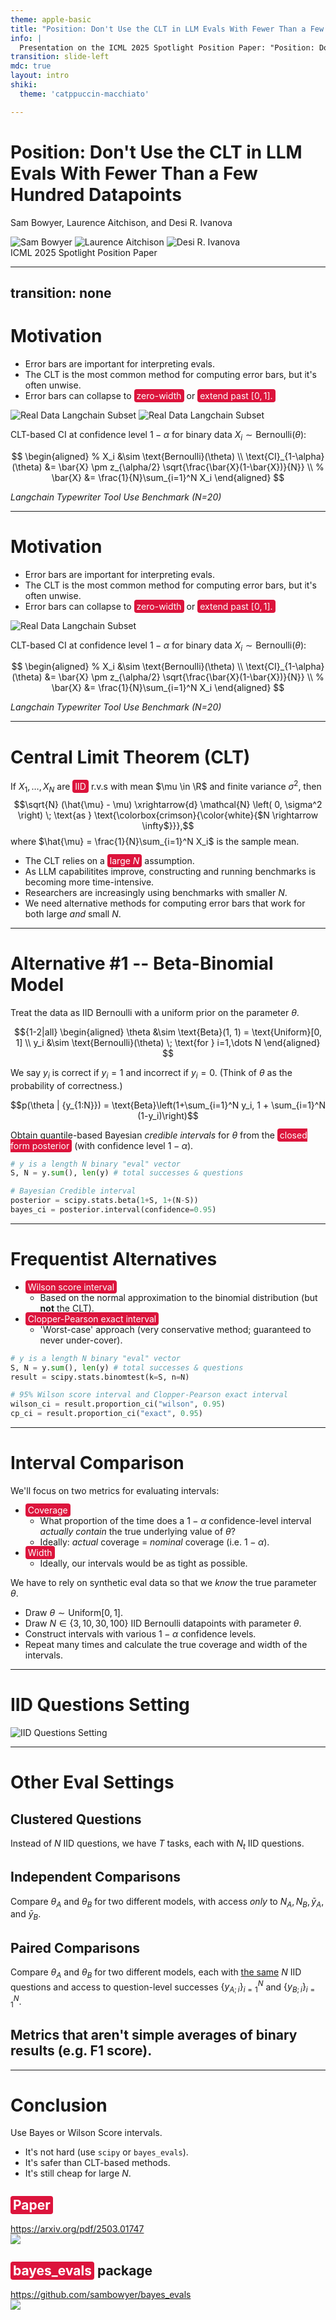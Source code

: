```yaml
---
theme: apple-basic
title: "Position: Don't Use the CLT in LLM Evals With Fewer Than a Few Hundred Datapoints"
info: |
  Presentation on the ICML 2025 Spotlight Position Paper: "Position: Don't Use the CLT in LLM Evals With Fewer Than a Few Hundred Datapoints"
transition: slide-left
mdc: true
layout: intro
shiki:
  theme: 'catppuccin-macchiato'

---
```


<style>
  .highlight-red {
    background-color: crimson;
    color: white;
    padding: 2px 4px;
    border-radius: 4px;
  }
</style>

# Position: Don't Use the CLT in LLM Evals With Fewer Than a Few Hundred Datapoints

Sam Bowyer, Laurence Aitchison, and Desi R. Ivanova

<div class="absolute bottom-20">
  <div class="flex gap-2">
    <img src="/img/sam.png" class="rounded-full w-24 h-24" alt="Sam Bowyer">
    <img src="/img/laurence.png" class="rounded-full w-24 h-24" alt="Laurence Aitchison">
    <img src="/img/desi.jpg" class="rounded-full w-24 h-24" alt="Desi R. Ivanova">
  </div>
</div>


<div class="absolute bottom-10">
  <span class="font-700">
    ICML 2025 Spotlight Position Paper
  </span>
</div>


---
transition: none
---

# Motivation

<div class="h-2"></div>

<v-clicks depth="2">

- Error bars are important for interpreting evals. 
- The CLT is the most common method for computing error bars, but it's often unwise. 
- Error bars can collapse to <span class="highlight-red">zero-width</span> or <span class="highlight-red">extend past $[0,1]$.</span>

</v-clicks>

<div class="pt-4">
  <img v-if="$slidev.nav.clicks <= 0" src="/img/langchain_plain.png" alt="Real Data Langchain Subset" class="block mx-auto max-h-80 object-contain">
  <img v-if="$slidev.nav.clicks >= 1  " src="/img/langchain_clt.png" alt="Real Data Langchain Subset" class="block mx-auto max-h-80 object-contain">
</div>


<div v-if="$slidev.nav.clicks >= 2">
<div class="absolute top-3 right-10 text-sm">
<div class="mt-0.5 p-0.5 bg-blue-100 border-l-4 border-blue-500">

CLT-based CI at confidence level $1-\alpha$ for binary data $X_i \sim \text{Bernoulli}(\theta)$:

$$
\begin{aligned}
% X_i &\sim \text{Bernoulli}(\theta) \\
\text{CI}_{1-\alpha}(\theta) &= \bar{X} \pm z_{\alpha/2} \sqrt{\frac{\bar{X}(1-\bar{X})}{N}} \\
% \bar{X} &= \frac{1}{N}\sum_{i=1}^N X_i
\end{aligned}
$$

</div>

</div>
</div>

<div class="absolute bottom-5 left-10 text-sm">
  <i>
    Langchain Typewriter Tool Use Benchmark (N=20)
  </i>
</div>


---

# Motivation

<div class="h-2"></div>

- Error bars are important for interpreting evals. 
- The CLT is the most common method for computing error bars, but it's often unwise. 
- Error bars can collapse to <span class="highlight-red">zero-width</span> or <span class="highlight-red">extend past $[0,1]$.</span>

<div class="pt-4">
  <img src="/img/langchain_clt.png" alt="Real Data Langchain Subset" class="block mx-auto max-h-80 object-contain">
</div>


<div class="absolute top-3 right-10 text-sm">
<div class="mt-0.5 p-0.5 bg-blue-100 border-l-4 border-blue-500">

CLT-based CI at confidence level $1-\alpha$ for binary data $X_i \sim \text{Bernoulli}(\theta)$:

$$
\begin{aligned}
% X_i &\sim \text{Bernoulli}(\theta) \\
\text{CI}_{1-\alpha}(\theta) &= \bar{X} \pm z_{\alpha/2} \sqrt{\frac{\bar{X}(1-\bar{X})}{N}} \\
% \bar{X} &= \frac{1}{N}\sum_{i=1}^N X_i
\end{aligned}
$$


</div>
</div>

<div class="absolute bottom-5 left-10 text-sm">
  <i>
    Langchain Typewriter Tool Use Benchmark (N=20)
  </i>
</div>


--- 

# Central Limit Theorem (CLT)

<div class="mt-6 p-2 bg-blue-100 border-l-4 border-blue-500">

If $X_1, \dots, X_N$ are <span class="highlight-red">IID</span> r.v.s with mean $\mu \in \R$ and finite variance $\sigma^2$, then 
  $$\sqrt{N} (\hat{\mu} - \mu) \xrightarrow{d} \mathcal{N} \left( 0, \sigma^2 \right) \; \text{as } \text{\colorbox{crimson}{\color{white}{$N \rightarrow \infty$}}},$$
  where $\hat{\mu} = \frac{1}{N}\sum_{i=1}^N X_i$ is the sample mean.

</div>

<div class="h-10"></div>

<v-clicks depth="2">

- The CLT relies on a <span class="highlight-red">large $N$</span> assumption.
- As LLM capabilitites improve, constructing and running benchmarks is becoming more time-intensive.
- Researchers are increasingly using benchmarks with smaller $N$.
- We need alternative methods for computing error bars that work for both large _and_ small $N$.
</v-clicks>



---

# Alternative \#1 -- Beta-Binomial Model
Treat the data as IID Bernoulli with a uniform prior on the parameter $\theta$.

$${1-2|all}
\begin{aligned}
\theta &\sim \text{Beta}(1, 1) = \text{Uniform}[0, 1] \\
y_i &\sim \text{Bernoulli}(\theta) \; \text{for } i=1,\dots N 
\end{aligned}
$$

<div v-click>

We say $y_i$ is correct if $y_i = 1$ and incorrect if $y_i = 0$. (Think of $\theta$ as the probability of correctness.)

</div>

<div v-click>

$$p(\theta | {y_{1:N}}) = \text{Beta}\left(1+\sum_{i=1}^N y_i, 1 + \sum_{i=1}^N (1-y_i)\right)$$

</div>

<!-- <div class="h-2"></div> -->

<div v-click>

Obtain quantile-based Bayesian *credible intervals* for $\theta$ from the <span class="highlight-red">closed form posterior</span> (with confidence level $1-\alpha$).

</div>

<div v-click>

<!-- <<< @/snippets/snippet1_bayes.py -->
```python
# y is a length N binary "eval" vector
S, N = y.sum(), len(y) # total successes & questions

# Bayesian Credible interval
posterior = scipy.stats.beta(1+S, 1+(N-S))
bayes_ci = posterior.interval(confidence=0.95)
```

</div>

<!-- Notes for Beta-Binomial Model -->

<!-- ---

# Frequentist vs. Bayesian Intervals

<div class="h-10"></div>

<v-clicks depth="2">

- Frequentist *confidence interval:*
    - <span class="highlight-red">The parameter is fixed but unknown,</span> the interval is a random variable depending on the data.
    - "*If we repeated the experiment many times, $100 \times (1-\alpha)\%$ of the time the interval would contain the true parameter.*"

- Bayesian *credible interval:*
    - <span class="highlight-red">The parameter is random,</span> we infer the posterior distribution of the parameter given the data.
    - "*There is a $100 \times (1-\alpha)\%$ probability that the interval contains the true parameter. (Under some modelling assumptions.)*"

</v-clicks> -->



---

# Frequentist Alternatives

<!-- <div class="mt-2 p-0.5 bg-blue-100 border-l-4 border-blue-500">

$$
\text{CI}_{1-\alpha, \text{Wilson}}(\theta) = \frac{\hat{\theta} + \frac{z_{\alpha/2}^2}{2N}}{1 + \frac{z_{\alpha/2}^2}{N}} \pm \frac{\frac{z_{\alpha/2}}{2N}}{1 + \frac{z_{\alpha/2}^2}{N}}\sqrt{4N\hat{\theta}(1 - \hat{\theta}) + z_{\alpha/2}^2}
$$
where $z_{\alpha/2}$ is the $100(1-\alpha/2)$-th percentile of the standard normal distribution. 
</div>

<div v-click>


<div class="mt-2 p-0.5 bg-blue-100 border-l-4 border-blue-500">

$$
\text{CI}_{1-\alpha, \text{CP}}(\theta) = [\theta_\text{lower}, \theta_\text{upper}]
$$

$$
\theta_\text{lower} = B\left(\frac{\alpha}{2}, \sum_{i=1}^N y_i, 1+\sum_{i=1}^N(1-y_i)\right) \quad \text{and} \quad
\theta_\text{upper} = B\left(1-\frac{\alpha}{2}, 1+ \sum_{i=1}^N y_i, \sum_{i=1}^N(1-y_i)\right)
$$

where $B(\alpha, a, b)$ is the $\alpha$-th quantile of the Beta$(a, b)$ distribution.
</div>

</div> -->

<div class="h-10"></div>
<v-clicks depth="2">

- <span class="highlight-red">Wilson score interval</span>
  - Based on the normal approximation to the binomial distribution (but __not__ the CLT).
- <span class="highlight-red">Clopper-Pearson exact interval</span>
  - 'Worst-case' approach (very conservative method; guaranteed to never under-cover).
</v-clicks>

<div class="h-10"></div>

<div v-click> 

```python
# y is a length N binary "eval" vector
S, N = y.sum(), len(y) # total successes & questions
result = scipy.stats.binomtest(k=S, n=N)

# 95% Wilson score interval and Clopper-Pearson exact interval
wilson_ci = result.proportion_ci("wilson", 0.95)
cp_ci = result.proportion_ci("exact", 0.95)
```
</div>



---

# Interval Comparison

We'll focus on two metrics for evaluating intervals:

<v-clicks depth="2">

- <span class="highlight-red">Coverage</span>
    - What proportion of the time does a $1-\alpha$ confidence-level interval *actually contain* the true underlying value of $\theta$? 
    - Ideally: _actual_ coverage $=$ _nominal_ coverage (i.e. $1-\alpha$).
- <span class="highlight-red">Width</span> 
    - Ideally, our intervals would be as tight as possible.

</v-clicks>

<div v-click>

We have to rely on synthetic eval data so that we *know* the true parameter $\theta$.

</div>
<v-clicks depth="1">

- Draw $\theta \sim \text{Uniform}[0, 1]$.
- Draw $N \in \{3,10,30,100\}$ IID Bernoulli datapoints with parameter $\theta$.
- Construct intervals with various $1-\alpha$ confidence levels.
- Repeat many times and calculate the true coverage and width of the intervals.

</v-clicks>


---

# IID Questions Setting

<img src="/img/pngs/exp4-1.png" alt="IID Questions Setting" class="w-full h-full object-contain">


<!-- Notes for Plot 2 -->
<!-- - (Briefly mention bootstrap -- it's what OpenAI suggest (ref?) bc it's flexible but it's bad)
- Basically: Bayes and Wilson are the best (they make binary assumptions about data and aren't overly cautious, like CP) -->


---

# Other Eval Settings

<div class="h-[1vh]"></div>

<v-clicks depth="2">

## Clustered Questions

Instead of $N$ IID questions, we have $T$ tasks, each with $N_t$ IID questions.

<!-- <div class="h-[5vh]"></div> -->

## Independent Comparisons

Compare $\theta_A$ and $\theta_B$ for two different models, with access _only_ to $N_A, N_B, \bar{y}_A,$ and $\bar{y}_B$.

<!-- <div class="h-[5vh]"></div> -->

## Paired Comparisons

Compare $\theta_A$ and $\theta_B$ for two different models, each with <u>the same</u> $N$ IID questions and access to question-level successes $\{y_{A;i}\}_{i=1}^N$ and $\{y_{B;i}\}_{i=1}^N$.

<!-- <div class="h-[5vh]"></div> -->

## Metrics that aren't simple averages of binary results (e.g. F1 score).

</v-clicks>

---

# Conclusion

Use Bayes or Wilson Score intervals.

<v-clicks depth="2">

- It's not hard (use `scipy` or `bayes_evals`).
- It's safer than CLT-based methods.
- It's still cheap for large $N$.

</v-clicks>

<div v-click>

<div class="grid grid-cols-2 gap-4">
<div class="flex flex-col items-center">
<h2><span class="highlight-red">Paper</span></h2>
<a href="https://arxiv.org/pdf/2503.01747" target="_blank">https://arxiv.org/pdf/2503.01747</a>
<div class="h-[3vh]"></div>
<img src="/img/arxiv_qr.png" class="w-36 h-36 object-contain">
</div>

<div class="flex flex-col items-center">
<h2><span class="highlight-red">bayes_evals</span> package</h2>
<a href="https://github.com/sambowyer/bayes_evals" target="_blank">https://github.com/sambowyer/bayes_evals</a>
<div class="h-[3vh]"></div>
<img src="/img/github_qr.png" class="w-36 h-36 object-contain">
</div>
</div>
</div>